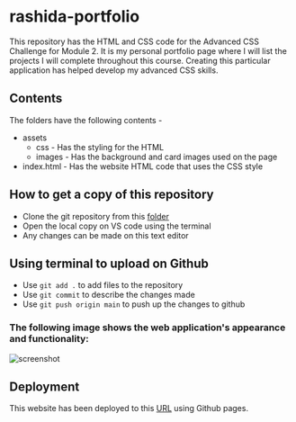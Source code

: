 # rashida-portfolio

This repository has the HTML and CSS code for the Advanced CSS Challenge for Module 2. It is my personal portfolio page where I will list the projects I will complete throughout this course. Creating this particular application has helped develop my advanced CSS skills.

## Contents
The folders have the following contents - 
* assets
    * css - Has the styling for the HTML
    * images - Has the background and card images used on the page
* index.html - Has the website HTML code that uses the CSS style

## How to get a copy of this repository

* Clone the git repository from this [folder](https://github.com/the-Coding-Boot-Camp-at-UT/UTA-VIRT-FSF-PT-09-2022-U-LOLC)
* Open the local copy on VS code using the terminal
* Any changes can be made on this text editor

## Using terminal to upload on Github

* Use `git add .` to add files to the repository
* Use `git commit` to describe the changes made
* Use `git push origin main` to push up the changes to github

### The following image shows the web application's appearance and functionality:

![screenshot](https://github.com/rashida53/horiseon-refactor/blob/main/rashida-portfolio-sample.png?raw=true)


## Deployment

This website has been deployed to this [URL](https://rashida53.github.io/rashida-portfolio/) using Github pages.

